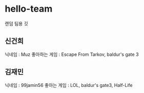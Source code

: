# hello-team
랜덤 팀용 깃

## 신건희
닉네임 : Muz
좋아하는 게임 : Escape From Tarkov, baldur's gate 3

## 김재민
닉네임 : 99jamin56
좋아는 게임 : LOL, baldur's gate3, Half-Life


